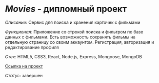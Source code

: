 # _Movies_ - дипломный проект

_Описание_: Сервис для поиска и хранения карточек с фильмами

_Функционал_: Приложение со строкой поиска и фильтром по базе данных с фильмами. Есть возможность сохранять фильмы на отдельную страницу со своим аккаунтом. Регистрация, авторизация и редактирование профиля

_Стек_: HTML5, CSS3, React, Node.js, Express, Mongoose, MongoDB

[Ссылка на проект](https://alzot.movies.nomoredomains.icu/)

_Статус_: завершен
